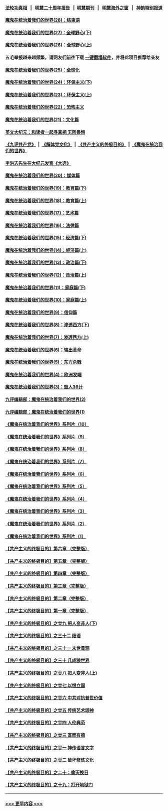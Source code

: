 #### [法轮功真相](https://github.com/gfw-breaker/truth/blob/master/README.md?t=0) &nbsp;&nbsp;|&nbsp;&nbsp; [明慧二十周年报告](https://github.com/gfw-breaker/mh-reports/blob/master/README.md?t=0) &nbsp;&nbsp;|&nbsp;&nbsp;[明慧期刊](https://github.com/gfw-breaker/mh-qikan) &nbsp;&nbsp;|&nbsp;&nbsp; [明慧海外之窗](https://github.com/gfw-breaker/mh-news/blob/master/README.md?t=0) &nbsp;&nbsp;|&nbsp;&nbsp; [神韵特别报道](https://github.com/gfw-breaker/mh-news/blob/master/shenyun.md?t=0)
#### [魔鬼在统治着我们的世界(28)：结束语](../pages/nsc422/n10936246.md?t=07102151) 
#### [魔鬼在统治着我们的世界(27)：全球野心(下)](../pages/nsc422/n10928319.md?t=07102151) 
#### [魔鬼在统治着我们的世界(26)：全球野心(上)](../pages/nsc422/n10900318.md?t=07102151) 
#### 五毛举报越来越频繁，请网友们前往下载 [一键翻墙软件](https://github.com/gfw-breaker/ssr-accounts)，并将此项目推荐给亲友
#### [魔鬼在统治着我们的世界(25)：全球化](../pages/nsc422/n10788205.md?t=07102151) 
#### [魔鬼在统治着我们的世界(24)：环保主义(下)](../pages/nsc422/n10695307.md?t=07102151) 
#### [魔鬼在统治着我们的世界(23)：环保主义(上)](../pages/nsc422/n10688613.md?t=07102151) 
#### [魔鬼在统治着我们的世界(22)：恐怖主义](../pages/nsc422/n10614727.md?t=07102151) 
#### [魔鬼在统治着我们的世界(21)：文化篇](../pages/nsc422/n10597706.md?t=07102151) 
#### [英文大纪元：和读者一起寻真相 无所畏惧](../pages/nsc422/n12542027.md?t=07102151) 
#### [《九评共产党》](https://github.com/begood0513/9ping.md/blob/master/README.md) &nbsp;|&nbsp; [《解体党文化》](../../../../jtdwh.md/blob/master/README.md)  &nbsp;|&nbsp; [《共产主义的终极目的》](../../../../gczydzjmd.md/blob/master/README.md) &nbsp;|&nbsp; [《魔鬼在统治我们的世界》](../../../../mgztzwmdsj.md/blob/master/README.md) 
#### [李洪志先生在大纪元发表《大选》](../pages/nsc422/n12534746.md?t=07102151) 
#### [魔鬼在统治着我们的世界(20)：媒体篇](../pages/nsc422/n10586579.md?t=07102151) 
#### [魔鬼在统治着我们的世界(19)：教育篇(下)](../pages/nsc422/n10564808.md?t=07102151) 
#### [魔鬼在统治着我们的世界(18)：教育篇(上)](../pages/nsc422/n10526970.md?t=07102151) 
#### [魔鬼在统治着我们的世界(17)：艺术篇](../pages/nsc422/n10499093.md?t=07102151) 
#### [魔鬼在统治着我们的世界(16)：法律篇](../pages/nsc422/n10485969.md?t=07102151) 
#### [魔鬼在统治着我们的世界(15)：经济篇(下)](../pages/nsc422/n10469975.md?t=07102151) 
#### [魔鬼在统治着我们的世界(14)：经济篇(上)](../pages/nsc422/n10457370.md?t=07102151) 
#### [魔鬼在统治着我们的世界(13)：政治篇(下)](../pages/nsc422/n10448270.md?t=07102151) 
#### [魔鬼在统治着我们的世界(12)：政治篇(上)](../pages/nsc422/n10444576.md?t=07102151) 
#### [魔鬼在统治着我们的世界(11)：家庭篇(下)](../pages/nsc422/n10440961.md?t=07102151) 
#### [魔鬼在统治着我们的世界(10)：家庭篇(上)](../pages/nsc422/n10435448.md?t=07102151) 
#### [魔鬼在统治着我们的世界(9)：信仰篇](../pages/nsc422/n10432159.md?t=07102151) 
#### [魔鬼在统治着我们的世界(8)：渗透西方(下)](../pages/nsc422/n10429603.md?t=07102151) 
#### [魔鬼在统治着我们的世界(7)：渗透西方(上)](../pages/nsc422/n10426013.md?t=07102151) 
#### [魔鬼在统治着我们的世界(6)：输出革命](../pages/nsc422/n10421536.md?t=07102151) 
#### [魔鬼在统治着我们的世界(5)：东方杀戮](../pages/nsc422/n10417707.md?t=07102151) 
#### [魔鬼在统治着我们的世界(4)：欧洲发端](../pages/nsc422/n10414890.md?t=07102151) 
#### [魔鬼在统治着我们的世界(3)：毁人36计](../pages/nsc422/n10411583.md?t=07102151) 
#### [九评编辑部：魔鬼在统治着我们的世界(2)](../pages/nsc422/n10410036.md?t=07102151) 
#### [九评编辑部：魔鬼在统治着我们的世界(1)](../pages/nsc422/n10406825.md?t=07102151) 
#### [《魔鬼在统治着我们的世界》系列片（10）](../pages/nsc422/n12292670.md?t=07102151) 
#### [《魔鬼在统治着我们的世界》系列片（9）](../pages/nsc422/n12290859.md?t=07102151) 
#### [《魔鬼在统治着我们的世界》系列片（8）](../pages/nsc422/n12287445.md?t=07102151) 
#### [《魔鬼在统治着我们的世界》系列片（7）](../pages/nsc422/n12283425.md?t=07102151) 
#### [《魔鬼在统治着我们的世界》系列片（6）](../pages/nsc422/n12282314.md?t=07102151) 
#### [《魔鬼在统治着我们的世界》系列片（5）](../pages/nsc422/n12281419.md?t=07102151) 
#### [《魔鬼在统治着我们的世界》系列片（4）](../pages/nsc422/n12274024.md?t=07102151) 
#### [《魔鬼在统治着我们的世界》系列片（3）](../pages/nsc422/n12271322.md?t=07102151) 
#### [《魔鬼在统治着我们的世界》系列片（2）](../pages/nsc422/n12269049.md?t=07102151) 
#### [《魔鬼在统治着我们的世界》系列片（1）](../pages/nsc422/n12267575.md?t=07102151) 
#### [【共产主义的终极目的】第六章 （完整版）](../pages/nsc422/n11428913.md?t=07102151) 
#### [【共产主义的终极目的】第五章 （完整版）](../pages/nsc422/n11428912.md?t=07102151) 
#### [【共产主义的终极目的】第四章 （完整版）](../pages/nsc422/n11428907.md?t=07102151) 
#### [【共产主义的终极目的】第三章（完整版）](../pages/nsc422/n11428848.md?t=07102151) 
#### [【共产主义的终极目的】第二章（完整版）](../pages/nsc422/n11428831.md?t=07102151) 
#### [【共产主义的终极目的】第一章（完整版）](../pages/nsc422/n11417651.md?t=07102151) 
#### [【共产主义的终极目的】之廿九 把人变非人(下)](../pages/nsc422/n11344140.md?t=07102151) 
#### [【共产主义的终极目的】之三十二 结语](../pages/nsc422/n11360535.md?t=07102151) 
#### [【共产主义的终极目的】之三十一 末世景观](../pages/nsc422/n11351129.md?t=07102151) 
#### [【共产主义的终极目的】之三十 几成狼世界](../pages/nsc422/n11348280.md?t=07102151) 
#### [【共产主义的终极目的】之廿八 把人变非人(上)](../pages/nsc422/n11340492.md?t=07102151) 
#### [【共产主义的终极目的】之廿七 以恨立国](../pages/nsc422/n11336944.md?t=07102151) 
#### [【共产主义的终极目的】之廿六 中共对抗普世价值](../pages/nsc422/n11324785.md?t=07102151) 
#### [【共产主义的终极目的】之廿五 传统艺术颂神](../pages/nsc422/n11296396.md?t=07102151) 
#### [【共产主义的终极目的】之廿四 人伦典范](../pages/nsc422/n11296397.md?t=07102151) 
#### [【共产主义的终极目的】之廿三 富而有德](../pages/nsc422/n11283598.md?t=07102151) 
#### [【共产主义的终极目的】之廿一 神传语言文字](../pages/nsc422/n11263265.md?t=07102151) 
#### [【共产主义的终极目的】之廿二 破坏修炼文化](../pages/nsc422/n11245728.md?t=07102151) 
#### [【共产主义的终极目的】之二十：偷天换日](../pages/nsc422/n11238846.md?t=07102151) 
#### [【共产主义的终极目的】之十九：打开地狱门](../pages/nsc422/n11206376.md?t=07102151) 

----
#### [ >>> 更早内容 <<< ](../indexes/nsc422-earlier.md)
